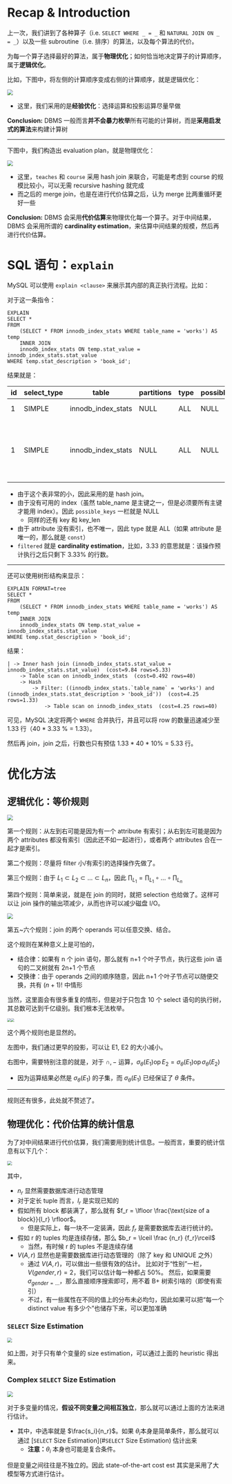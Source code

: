 # Recap & Introduction

上一次，我们讲到了各种算子（i.e. `SELECT WHERE _ = _` 和 `NATURAL JOIN ON _ = _`）以及一些 subroutine（i.e. 排序）的算法，以及每个算法的代价。

为每一个算子选择最好的算法，属于**物理优化**；如何恰当地决定算子的计算顺序，属于**逻辑优化**。

比如，下图中，将左侧的计算顺序变成右侧的计算顺序，就是逻辑优化：

<img src="https://gitlab.com/mtdickens1998/mtd-images/-/raw/main/img/2024/05/19_13_1_45_202405191301053.png" style="zoom: 80%;" />

- 这里，我们采用的是**经验优化**：选择运算和投影运算尽量早做

**Conclusion:** DBMS 一般而言**并不会暴力枚举**所有可能的计算树，而是**采用启发式的算法**来构建计算树

---

下图中，我们构造出 evaluation plan，就是物理优化：

<img src="https://gitlab.com/mtdickens1998/mtd-images/-/raw/main/img/2024/05/19_13_9_51_202405191309963.png" style="zoom:80%;" />

- 这里，`teaches` 和 `course` 采用 hash join 来联合，可能是考虑到 course 的规模比较小，可以无需 recursive hashing 就完成
- 而之后的 merge join，也是在进行代价估算之后，认为 merge 比两重循环更好一些

**Conclusion:** DBMS 会采用**代价估算**来物理优化每一个算子。对于中间结果，DBMS 会采用所谓的 **cardinality estimation**，来估算中间结果的规模，然后再进行代价估算。

# SQL 语句：`explain`

MySQL 可以使用 `explain <clause>` 来展示其内部的真正执行流程。比如：

对于这一条指令：

```mysql
EXPLAIN 
SELECT * 
FROM 
	(SELECT * FROM innodb_index_stats WHERE table_name = 'works') AS temp 
	INNER JOIN 
	innodb_index_stats ON temp.stat_value = innodb_index_stats.stat_value 
WHERE temp.stat_description > 'book_id';
```

结果就是：

| id   | select_type | table              | partitions | type | possible_keys | key  | key_len | ref  | rows | filtered | Extra                                      |
| ---- | ----------- | ------------------ | ---------- | ---- | ------------- | ---- | ------- | ---- | ---- | -------- | ------------------------------------------ |
| 1    | SIMPLE      | innodb_index_stats | NULL       | ALL  | NULL          | NULL | NULL    | NULL | 40   | 3.33     | Using where                                |
| 1    | SIMPLE      | innodb_index_stats | NULL       | ALL  | NULL          | NULL | NULL    | NULL | 40   | 10.00    | Using where; Using join buffer (hash join) |

- 由于这个表非常的小，因此采用的是 hash join。
- 由于没有可用的 index（虽然 table_name 是主键之一，但是必须要所有主键才能用 index）。因此 `possible_keys` 一栏就是 NULL
    - 同样的还有 key 和 key_len
- 由于 attribute 没有索引，也不唯一，因此 type 就是 ALL（如果 attribute 是唯一的，那么就是 `const`）
- `filtered` 就是 **cardinality estimation**，比如，3.33 的意思就是：该操作预计执行之后只剩下 3.33% 的行数。

---

还可以使用树形结构来显示：

```mysql
EXPLAIN FORMAT=tree
SELECT * 
FROM 
	(SELECT * FROM innodb_index_stats WHERE table_name = 'works') AS temp 
	INNER JOIN 
	innodb_index_stats ON temp.stat_value = innodb_index_stats.stat_value 
WHERE temp.stat_description > 'book_id';
```

结果：

```
| -> Inner hash join (innodb_index_stats.stat_value = innodb_index_stats.stat_value)  (cost=9.84 rows=5.33)
    -> Table scan on innodb_index_stats  (cost=0.492 rows=40)
    -> Hash
        -> Filter: ((innodb_index_stats.`table_name` = 'works') and (innodb_index_stats.stat_description > 'book_id'))  (cost=4.25 rows=1.33)
            -> Table scan on innodb_index_stats  (cost=4.25 rows=40)
```

可见，MySQL 决定将两个 `WHERE` 合并执行，并且可以将 row 的数量迅速减少至 1.33 行（40 * 3.33 % = 1.33）。

然后再 join，join 之后，行数也只有预估 1.33 * 40 * 10% = 5.33 行。

# 优化方法

## 逻辑优化：等价规则

<img src="https://gitlab.com/mtdickens1998/mtd-images/-/raw/main/img/2024/05/19_14_44_39_202405191444729.png" style="zoom:80%;" />

第一个规则：从左到右可能是因为有一个 attribute 有索引；从右到左可能是因为两个 attributes 都没有索引（因此还不如一起进行），或者两个 attributes 合在一起才是索引。

第二个规则：尽量将 filter 小/有索引的选择操作先做了。

第三个规则：由于 $L_1 \subset L_2 \subset \dots \subset L_n$，因此 $\prod_{L_1} = \prod_{L_1} \circ \dots \circ \prod_{L_n}$

第四个规则：简单来说，就是在 join 的同时，就把 selection 也给做了。这样可以让 join 操作的输出项减少，从而也许可以减少磁盘 I/O。

<img src="https://gitlab.com/mtdickens1998/mtd-images/-/raw/main/img/2024/05/19_15_3_45_202405191503251.png" style="zoom:80%;" />

第五\~六个规则：join 的两个 operands 可以任意交换、结合。

这个规则在某种意义上是可怕的，

- 结合律：如果有 n 个 join 语句，那么就有 n+1 个叶子节点，执行这些 join 语句的二叉树就有 2n+1 个节点
- 交换律：由于 operands 之间的顺序随意，因此 n+1 个叶子节点可以随便交换，共有 $(n+1)!$ 中情形

当然，这里面会有很多重复的情形，但是对于只包含 10 个 select 语句的执行树，其总数可达到千亿级别。我们根本无法枚举。

<img src="https://gitlab.com/mtdickens1998/mtd-images/-/raw/main/img/2024/05/19_15_26_30_202405191526005.png" style="zoom: 50%;" /><img src="https://gitlab.com/mtdickens1998/mtd-images/-/raw/main/img/2024/05/19_15_36_51_202405191536239.png" style="zoom:50%;" />

这个两个规则也是显然的。

左图中，我们通过更早的投影，可以让 E1, E2 的大小减小。

右图中，需要特别注意的就是，对于 $\cap, -$ 运算，$\sigma_\theta(E_1) \mathop{op} E_2 = \sigma_\theta(E_1) \mathop{op} \sigma_\theta(E_2)$

- 因为运算结果必然是 $\sigma_\theta(E_1)$ 的子集，而 $\sigma_\theta(E_1)$ 已经保证了 $\theta$ 条件。

---

规则还有很多，此处就不赘述了。

## 物理优化：代价估算的统计信息

为了对中间结果进行代价估算，我们需要用到统计信息。一般而言，重要的统计信息有以下几个：

<img src="https://gitlab.com/mtdickens1998/mtd-images/-/raw/main/img/2024/05/19_15_59_30_202405191559575.png" style="zoom: 67%;" />

其中，

- $n_r$ 显然需要数据库进行动态管理
- 对于定长 tuple 而言，$l_r$ 是实现已知的
- 假如所有 block 都装满了，那么就有 $f_r = \lfloor \frac{\text{size of a block}}{l_r} \rfloor$。
    - 但是实际上，每一块不一定装满，因此 $f_r$ 是需要数据库去进行统计的。
- 假如 r 的 tuples 均是连续存储，那么 $b_r = \lceil \frac {n_r} {f_r}\rceil$
    - 当然，有时候 r 的 tuples 不是连续存储
- $V(A,r)$ 显然也是需要数据库进行动态管理的（除了 key 和 UNIQUE 之外）
    - 通过 $V(A, r)$，可以做出一些很有效的估计。
        比如对于“性别”一栏，$V(gender, r) = 2$，我们可以估计每一种都占 50%。
        然后，如果需要 $\sigma_{gender = \dots}$​，那么直接顺序搜索即可，用不着 B+ 树索引啥的（即使有索引）
    - 不过，有一些属性在不同的值上的分布未必均匀，因此如果可以把“每一个 distinct value 有多少个”也储存下来，可以更加准确

### `SELECT` Size Estimation

<img src="https://gitlab.com/mtdickens1998/mtd-images/-/raw/main/img/2024/05/19_16_25_42_202405191625441.png" style="zoom:67%;" />

如上图，对于只有单个变量的 size estimation，可以通过上面的 heuristic 得出来。

### Complex `SELECT` Size Estimation

<img src="https://gitlab.com/mtdickens1998/mtd-images/-/raw/main/img/2024/05/19_16_39_28_202405191639358.png" style="zoom:80%;" />

对于多变量的情况，**假设不同变量之间相互独立**，那么就可以通过上面的方法来进行估计。

- 其中，中选率就是 $\frac{s_i}{n_r}$。如果 $\theta_i$​ 本身是简单条件，那么就可以通过 [`SELECT` Size Estimation](#`SELECT` Size Estimation) 估计出来
    - **注意：**$\theta_i$ 本身也可能是复合条件。

但是变量之间往往是不独立的。因此 state-of-the-art cost est 其实是采用了大模型等方式进行估计。